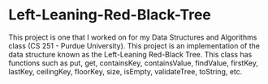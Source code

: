 # Left-Leaning-Red-Black-Tree
This project is one that I worked on for my Data Structures and Algorithms class (CS 251 - Purdue University). This project is an implementation of the data structure known as the Left-Leaning Red-Black Tree. This class has functions such as put, get, containsKey, containsValue, findValue, firstKey, lastKey, ceilingKey, floorKey, size, isEmpty, validateTree, toString, etc.
